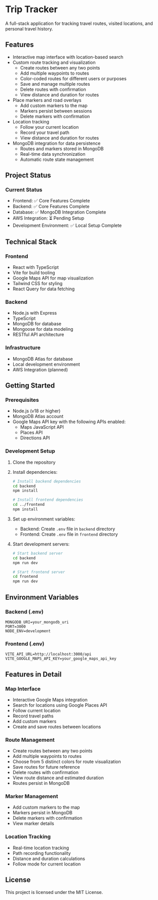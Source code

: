 # Trip Tracker

A full-stack application for tracking travel routes, visited locations, and personal travel history.

## Features

- Interactive map interface with location-based search
- Custom route tracking and visualization
  - Create routes between any two points
  - Add multiple waypoints to routes
  - Color-coded routes for different users or purposes
  - Save and manage multiple routes
  - Delete routes with confirmation
  - View distance and duration for routes
- Place markers and road overlays
  - Add custom markers to the map
  - Markers persist between sessions
  - Delete markers with confirmation
- Location tracking
  - Follow your current location
  - Record your travel path
  - View distance and duration for routes
- MongoDB integration for data persistence
  - Routes and markers stored in MongoDB
  - Real-time data synchronization
  - Automatic route state management

## Project Status

### Current Status
- Frontend: ✅ Core Features Complete
- Backend: ✅ Core Features Complete
- Database: ✅ MongoDB Integration Complete
- AWS Integration: ⏳ Pending Setup
- Development Environment: ✅ Local Setup Complete

## Technical Stack

### Frontend
- React with TypeScript
- Vite for build tooling
- Google Maps API for map visualization
- Tailwind CSS for styling
- React Query for data fetching

### Backend
- Node.js with Express
- TypeScript
- MongoDB for database
- Mongoose for data modeling
- RESTful API architecture

### Infrastructure
- MongoDB Atlas for database
- Local development environment
- AWS Integration (planned)

## Getting Started

### Prerequisites
- Node.js (v18 or higher)
- MongoDB Atlas account
- Google Maps API key with the following APIs enabled:
  - Maps JavaScript API
  - Places API
  - Directions API

### Development Setup
1. Clone the repository
2. Install dependencies:
   ```bash
   # Install backend dependencies
   cd backend
   npm install

   # Install frontend dependencies
   cd ../frontend
   npm install
   ```

3. Set up environment variables:
   - Backend: Create `.env` file in `backend` directory
   - Frontend: Create `.env` file in `frontend` directory

4. Start development servers:
   ```bash
   # Start backend server
   cd backend
   npm run dev

   # Start frontend server
   cd frontend
   npm run dev
   ```

## Environment Variables

### Backend (.env)
```
MONGODB_URI=your_mongodb_uri
PORT=3000
NODE_ENV=development
```

### Frontend (.env)
```
VITE_API_URL=http://localhost:3000/api
VITE_GOOGLE_MAPS_API_KEY=your_google_maps_api_key
```

## Features in Detail

### Map Interface
- Interactive Google Maps integration
- Search for locations using Google Places API
- Follow current location
- Record travel paths
- Add custom markers
- Create and save routes between locations

### Route Management
- Create routes between any two points
- Add multiple waypoints to routes
- Choose from 5 distinct colors for route visualization
- Save routes for future reference
- Delete routes with confirmation
- View route distance and estimated duration
- Routes persist in MongoDB

### Marker Management
- Add custom markers to the map
- Markers persist in MongoDB
- Delete markers with confirmation
- View marker details

### Location Tracking
- Real-time location tracking
- Path recording functionality
- Distance and duration calculations
- Follow mode for current location

## License
This project is licensed under the MIT License. 